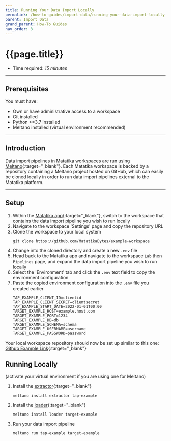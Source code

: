 ```yaml
---
title: Running Your Data Import Locally
permalink: /how-to-guides/import-data/running-your-data-import-locally
parent: Import Data
grand_parent: How-To Guides
nav_order: 3
---
```


# {{page.title}}

- Time required: *15 minutes*

---

## Prerequisites
You must have:

- Own or have administrative access to a workspace
- Git installed
- Python >=3.7 installed
- Meltano installed (virtual environment recommended)

---

## Introduction
Data import pipelines in Matatika workspaces are run using [Meltano](https://meltano.com/){:target="_blank"}. Each Matatika workspace is backed by a repository containing a Meltano project hosted on GitHub, which can easily be cloned locally in order to run data import pipelines external to the Matatika platform.

---

## Setup
1. Within the [Matatika app]({{site.matatika.links.app}}){:target="_blank"}, switch to the workspace that contains the data import pipeline you wish to run locally
1. Navigate to the workspace 'Settings' page and copy the repository URL
1. Clone the workspace to your local system
    ```
    git clone https://github.com/MatatikaBytes/example-workspace
    ```
1. Change into the cloned directory and create a new `.env` file
1. Head back to the Matatika app and navigate to the workspace `Lab` then `Pipelines` page, and expand the data import pipeline you wish to run locally
1. Select the 'Environment' tab and click the `.env` text field to copy the environment configuration 
1. Paste the copied environment configuration into the `.env` file you created earlier
    ```
    TAP_EXAMPLE_CLIENT_ID=clientid
    TAP_EXAMPLE_CLIENT_SECRET=clientsecret
    TAP_EXAMPLE_START_DATE=2022-01-01T00:00
    TARGET_EXAMPLE_HOST=example.host.com
    TARGET_EXAMPLE_PORT=1234
    TARGET_EXAMPLE_DB=db
    TARGET_EXAMPLE_SCHEMA=schema
    TARGET_EXAMPLE_USERNAME=username
    TARGET_EXAMPLE_PASSWORD=password
    ```

Your local workspace repository should now be set up similar to this one: [Github Example Link](https://github.com/Matatika/matatika-examples/tree/master/example_local_data_import_workspace){:target="_blank"}

## Running Locally
(activate your virtual environment if you are using one for Meltano)

1. Install the [extractor](https://meltano.com/docs/plugins.html#extractors){:target="_blank"}
    ```
    meltano install extractor tap-example
    ```
1. Install the [loader](https://meltano.com/docs/plugins.html#loaders){:target="_blank"}
    ```
    meltano install loader target-example
    ```
1. Run your data import pipeline
    ```
    meltano run tap-example target-example
    ```
